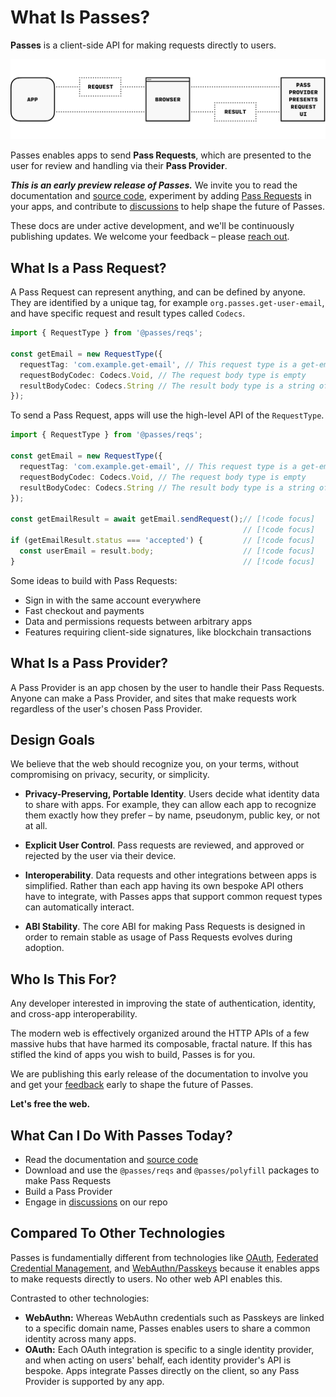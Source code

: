 # What Is Passes?

**Passes** is a client-side API for making requests directly to users.

![Diagram of a Pass Request](https://github.com/passes-org/passes/blob/main/docs/public/diagram_01_light.gif?raw=true)

Passes enables apps to send **Pass Requests**, which are presented to the user for review and handling via their **Pass Provider**.

***This is an early preview release of Passes.***
We invite you to read the documentation and [source code](https://github.com/passes-org/passes), experiment by adding [Pass Requests](#what-is-a-pass-request) in your apps, and contribute to [discussions](https://github.com/passes-org/passes/discussions) to help shape the future of Passes.

These docs are under active development, and we'll be continuously publishing updates. We welcome your feedback – please [reach out](https://github.com/passes-org/passes/discussions).

## What Is a Pass Request?

A Pass Request can represent anything, and can be defined by anyone. They are identified by a unique tag, for example `org.passes.get-user-email`, and have specific request and result types called `Codecs`.

```typescript
import { RequestType } from '@passes/reqs';

const getEmail = new RequestType({
  requestTag: 'com.example.get-email', // This request type is a get-email request
  requestBodyCodec: Codecs.Void, // The request body type is empty
  resultBodyCodec: Codecs.String // The result body type is a string of the user's email
});
```

To send a Pass Request, apps will use the high-level API of the `RequestType`.

```typescript
import { RequestType } from '@passes/reqs';

const getEmail = new RequestType({
  requestTag: 'com.example.get-email', // This request type is a get-email request
  requestBodyCodec: Codecs.Void, // The request body type is empty
  resultBodyCodec: Codecs.String // The result body type is a string of the user's email
});

const getEmailResult = await getEmail.sendRequest();// [!code focus]
                                                    // [!code focus]
if (getEmailResult.status === 'accepted') {         // [!code focus]
  const userEmail = result.body;                    // [!code focus]
}                                                   // [!code focus]
```

<script setup>import IndexExample from './IndexExample.vue';</script>
<IndexExample />

Some ideas to build with Pass Requests:
- Sign in with the same account everywhere
- Fast checkout and payments
- Data and permissions requests between arbitrary apps
- Features requiring client-side signatures, like blockchain transactions

## What Is a Pass Provider?

A Pass Provider is an app chosen by the user to handle their Pass Requests. Anyone can make a Pass Provider, and sites that make requests work regardless of the user's chosen Pass Provider.


## Design Goals

We believe that the web should recognize you, on your terms, without compromising on privacy, security, or simplicity.

- **Privacy-Preserving, Portable Identity**. Users decide what identity data to share with apps. For example, they can allow each app to recognize them exactly how they prefer – by name, pseudonym, public key, or not at all.

- **Explicit User Control**. Pass requests are reviewed, and approved or rejected by the user via their device.

- **Interoperability**. Data requests and other integrations between apps is simplified. Rather than each app having its own bespoke API others have to integrate, with Passes apps that support common request types can automatically interact.

- **ABI Stability**. The core ABI for making Pass Requests is designed in order to remain stable as usage of Pass Requests evolves during adoption.


## Who Is This For?
Any developer interested in improving the state of authentication, identity, and cross-app interoperability.

The modern web is effectively organized around the HTTP APIs of a few massive hubs that have harmed its composable, fractal nature. If this has stifled the kind of apps you wish to build, Passes is for you.

We are publishing this early release of the documentation to involve you and get your [feedback](https://github.com/passes-org/passes/discussions) early to shape the future of Passes.

**Let's free the web.**


## What Can I Do With Passes Today?
- Read the documentation and [source code](https://github.com/passes-org/passes)
- Download and use the `@passes/reqs` and `@passes/polyfill` packages to make Pass Requests
- Build a Pass Provider
- Engage in [discussions](https://github.com/passes-org/passes/discussions) on our repo


## Compared To Other Technologies

Passes is fundamentially different from technologies like [OAuth](https://oauth.net/2/), [Federated Credential Management](https://developer.mozilla.org/en-US/docs/Web/API/FedCM_API), and [WebAuthn/Passkeys](https://developer.mozilla.org/en-US/docs/Web/API/Web_Authentication_API) because it enables apps to make requests directly to users. No other web API enables this.

Contrasted to other technologies:
- **WebAuthn:** Whereas WebAuthn credentials such as Passkeys are linked to a specific domain name, Passes enables users to share a common identity across many apps.
- **OAuth:** Each OAuth integration is specific to a single identity provider, and when acting on users' behalf, each identity provider's API is bespoke. Apps integrate Passes directly on the client, so any Pass Provider is supported by any app. 
